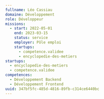 ```yaml
---
fullname: Léo Cassiau
domaine: Développement
role: Développeur
missions:
  - start: 2022-05-01
    end: 2023-03-15
    status: service
    employer: Pôle emploi
    startups:
      - competence.validee
      - encyclopedie-des-metiers
startups:
  - encyclopedie-des-metiers
  - competence.validee
competences:
  - Développement Backend
  - Développement Frontend
uuid: 347bf5fc-485d-4816-89fb-c314ce6440bc
---
```

